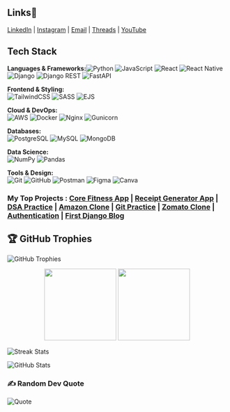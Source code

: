 ## Links🔗
[LinkedIn](https://linkedin.com/in/ambady-dileep) | [Instagram](https://instagram.com/ambady.dileep) | [Email](mailto:ambadydileep.pro@gmail.com) | [Threads](https://www.threads.net/@ambady.dileep) | [YouTube](https://youtube.com/@realambadydileep)

## Tech Stack

<div align="left">


**Languages & Frameworks:**![Python](https://img.shields.io/badge/Python-3776AB?style=flat&logo=python&logoColor=white)
![JavaScript](https://img.shields.io/badge/JavaScript-F7DF1E?style=flat&logo=javascript&logoColor=black)
![React](https://img.shields.io/badge/React-20232A?style=flat&logo=react&logoColor=61DAFB)
![React Native](https://img.shields.io/badge/React_Native-20232A?style=flat&logo=react&logoColor=61DAFB)
![Django](https://img.shields.io/badge/Django-092E20?style=flat&logo=django&logoColor=white)
![Django REST](https://img.shields.io/badge/Django_REST-ff1709?style=flat&logo=django&logoColor=white)
![FastAPI](https://img.shields.io/badge/FastAPI-005571?style=flat&logo=fastapi&logoColor=white)

**Frontend & Styling:**  
![TailwindCSS](https://img.shields.io/badge/Tailwind_CSS-38B2AC?style=flat&logo=tailwind-css&logoColor=white)
![SASS](https://img.shields.io/badge/SASS-CC6699?style=flat&logo=sass&logoColor=white)
![EJS](https://img.shields.io/badge/EJS-B4CA65?style=flat&logo=ejs&logoColor=black)

**Cloud & DevOps:**  
![AWS](https://img.shields.io/badge/AWS-232F3E?style=flat&logo=amazon-aws&logoColor=white)
![Docker](https://img.shields.io/badge/Docker-2496ED?style=flat&logo=docker&logoColor=white)
![Nginx](https://img.shields.io/badge/Nginx-009639?style=flat&logo=nginx&logoColor=white)
![Gunicorn](https://img.shields.io/badge/Gunicorn-499848?style=flat&logo=gunicorn&logoColor=white)

**Databases:**  
![PostgreSQL](https://img.shields.io/badge/PostgreSQL-316192?style=flat&logo=postgresql&logoColor=white)
![MySQL](https://img.shields.io/badge/MySQL-4479A1?style=flat&logo=mysql&logoColor=white)
![MongoDB](https://img.shields.io/badge/MongoDB-4EA94B?style=flat&logo=mongodb&logoColor=white)

**Data Science:**  
![NumPy](https://img.shields.io/badge/NumPy-013243?style=flat&logo=numpy&logoColor=white)
![Pandas](https://img.shields.io/badge/Pandas-150458?style=flat&logo=pandas&logoColor=white)

**Tools & Design:**  
![Git](https://img.shields.io/badge/Git-F05032?style=flat&logo=git&logoColor=white)
![GitHub](https://img.shields.io/badge/GitHub-181717?style=flat&logo=github&logoColor=white)
![Postman](https://img.shields.io/badge/Postman-FF6C37?style=flat&logo=postman&logoColor=white)
![Figma](https://img.shields.io/badge/Figma-F24E1E?style=flat&logo=figma&logoColor=white)
![Canva](https://img.shields.io/badge/Canva-00C4CC?style=flat&logo=canva&logoColor=white)

</div>

### My Top Projects : [Core Fitness App](https://github.com/Ambady-dileep/corefitness_main_project) | [Receipt Generator App](https://github.com/Ambady-dileep/quick-receipt-generator) | [DSA Practice](https://github.com/Ambady-dileep/DSA-practice) | [Amazon Clone](https://github.com/Ambady-dileep/amazon) | [Git Practice](https://github.com/Ambady-dileep/git_practice) | [Zomato Clone](https://github.com/Ambady-dileep/zomatoresponsive) | [Authentication](https://github.com/Ambady-dileep/Auth-project) | [First Django Blog](https://github.com/Ambady-dileep/my-first-django-blog)


## 🏆 GitHub Trophies
![GitHub Trophies](https://github-profile-trophy.vercel.app/?username=AmbadyDileep&theme=default&no-frame=false&no-bg=true&margin-w=4)

<div align="center">
  <img src="https://github-readme-stats.vercel.app/api?username=Ambady-Dileep&show_icons=true&theme=default&hide_border=true&bg_color=00000000" height="165"/>
  <img src="https://github-readme-streak-stats.herokuapp.com?user=Ambady-Dileep&theme=default&hide_border=true&background=00000000" height="165"/>
</div>

<!-- Streak -->
![Streak Stats](https://github-readme-streak-stats.herokuapp.com?user=AmbadyDileep&theme=shadow_green&hide_border=false)

<!-- Stats -->
![GitHub Stats](https://github-readme-stats.vercel.app/api?username=AmbadyDileep&theme=shadow_green&hide_border=false&count_private=true&show_icons=true)

### ✍️ Random Dev Quote
![Quote](https://quotes-github-readme.vercel.app/api?type=horizontal&theme=radical)

<!-- Proudly created with GPRM ( https://gprm.itsvg.in ) -->

